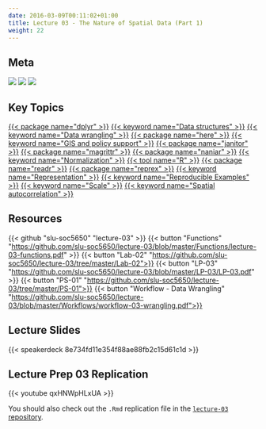 ```yaml
---
date: 2016-03-09T00:11:02+01:00
title: Lecture 03 - The Nature of Spatial Data (Part 1)
weight: 22
---
```


## Meta
![](https://img.shields.io/badge/semester-spring%202018-orange.svg) ![](https://img.shields.io/badge/release-updated-brightgreen.svg) [![](https://img.shields.io/badge/last%20update-2018--02--11-brightgreen.svg)](https://github.com/slu-soc5650/lecture-03/blob/master/NEWS_SITE.md)

## Key Topics
[{{< package name="dplyr" >}}](/topic-index/#q-t)
[{{< keyword name="Data structures" >}}](/topic-index/#a-d)
[{{< keyword name="Data wrangling" >}}](/topic-index/#a-d)
[{{< package name="here" >}}](/topic-index/#e-h)
[{{< keyword name="GIS and policy support" >}}](/topic-index/#e-h)
[{{< package name="janitor" >}}](/topic-index/#i-l)
[{{< package name="magrittr" >}}](/topic-index/#m-p)
[{{< package name="naniar" >}}](/topic-index/#m-p)
[{{< keyword name="Normalization" >}}](/topic-index/#m-p)
[{{< tool name="R" >}}](/topic-index/#q-t)
[{{< package name="readr" >}}](/topic-index/#q-t)
[{{< package name="reprex" >}}](/topic-index/#q-t)
[{{< keyword name="Representation" >}}](/topic-index/#q-t)
[{{< keyword name="Reproducible Examples" >}}](/topic-index/#q-t)
[{{< keyword name="Scale" >}}](/topic-index/#q-t)
[{{< keyword name="Spatial autocorrelation" >}}](/topic-index/#q-t)

## Resources

{{< github "slu-soc5650" "lecture-03" >}}
{{< button "Functions" "https://github.com/slu-soc5650/lecture-03/blob/master/Functions/lecture-03-functions.pdf" >}}
{{< button "Lab-02" "https://github.com/slu-soc5650/lecture-03/tree/master/Lab-02">}}
{{< button "LP-03" "https://github.com/slu-soc5650/lecture-03/blob/master/LP-03/LP-03.pdf" >}}
{{< button "PS-01" "https://github.com/slu-soc5650/lecture-03/tree/master/PS-01">}}
{{< button "Workflow - Data Wrangling" "https://github.com/slu-soc5650/lecture-03/blob/master/Workflows/workflow-03-wrangling.pdf">}}


## Lecture Slides
<p> </p>
{{< speakerdeck 8e734fd11e354f88ae88fb2c15d61c1d >}}

## Lecture Prep 03 Replication
<p> </p>
{{< youtube qxHNWpHLxUA >}}

You should also check out the `.Rmd` replication file in the [`lecture-03` repository](https://github.com/slu-soc5650/lecture-03/blob/master/LP-03).

